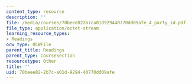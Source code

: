 ```yaml
---
content_type: resource
description: ''
file: /media/courses/70beee822b7ca01d929440770dd09afe_4_party_id.pdf
file_type: application/octet-stream
learning_resource_types:
- Readings
ocw_type: OCWFile
parent_title: Readings
parent_type: CourseSection
resourcetype: Other
title: ''
uid: 70beee82-2b7c-a01d-9294-40770dd09afe
---
```

